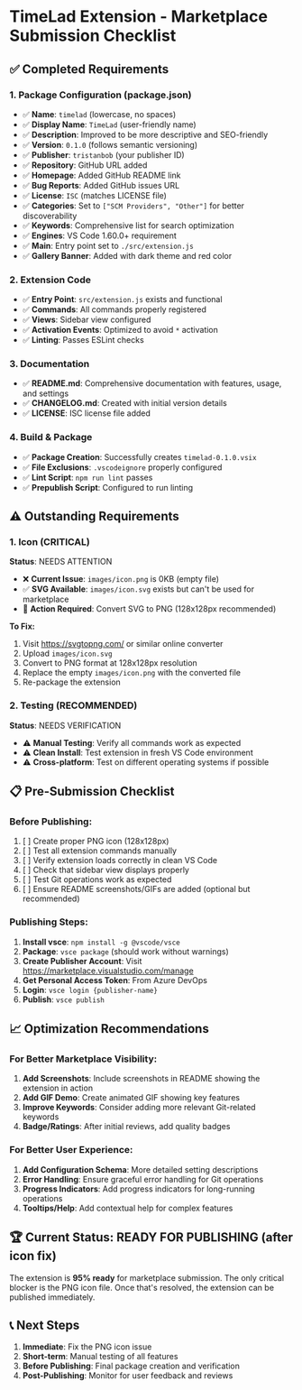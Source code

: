 # TimeLad Extension - Marketplace Submission Checklist

## ✅ Completed Requirements

### 1. Package Configuration (package.json)

- ✅ **Name**: `timelad` (lowercase, no spaces)
- ✅ **Display Name**: `TimeLad` (user-friendly name)
- ✅ **Description**: Improved to be more descriptive and SEO-friendly
- ✅ **Version**: `0.1.0` (follows semantic versioning)
- ✅ **Publisher**: `tristanbob` (your publisher ID)
- ✅ **Repository**: GitHub URL added
- ✅ **Homepage**: Added GitHub README link
- ✅ **Bug Reports**: Added GitHub issues URL
- ✅ **License**: `ISC` (matches LICENSE file)
- ✅ **Categories**: Set to `["SCM Providers", "Other"]` for better discoverability
- ✅ **Keywords**: Comprehensive list for search optimization
- ✅ **Engines**: VS Code 1.60.0+ requirement
- ✅ **Main**: Entry point set to `./src/extension.js`
- ✅ **Gallery Banner**: Added with dark theme and red color

### 2. Extension Code

- ✅ **Entry Point**: `src/extension.js` exists and functional
- ✅ **Commands**: All commands properly registered
- ✅ **Views**: Sidebar view configured
- ✅ **Activation Events**: Optimized to avoid `*` activation
- ✅ **Linting**: Passes ESLint checks

### 3. Documentation

- ✅ **README.md**: Comprehensive documentation with features, usage, and settings
- ✅ **CHANGELOG.md**: Created with initial version details
- ✅ **LICENSE**: ISC license file added

### 4. Build & Package

- ✅ **Package Creation**: Successfully creates `timelad-0.1.0.vsix`
- ✅ **File Exclusions**: `.vscodeignore` properly configured
- ✅ **Lint Script**: `npm run lint` passes
- ✅ **Prepublish Script**: Configured to run linting

## ⚠️ Outstanding Requirements

### 1. Icon (CRITICAL)

**Status**: NEEDS ATTENTION

- ❌ **Current Issue**: `images/icon.png` is 0KB (empty file)
- ✅ **SVG Available**: `images/icon.svg` exists but can't be used for marketplace
- 🔧 **Action Required**: Convert SVG to PNG (128x128px recommended)

**To Fix:**

1. Visit https://svgtopng.com/ or similar online converter
2. Upload `images/icon.svg`
3. Convert to PNG format at 128x128px resolution
4. Replace the empty `images/icon.png` with the converted file
5. Re-package the extension

### 2. Testing (RECOMMENDED)

**Status**: NEEDS VERIFICATION

- ⚠️ **Manual Testing**: Verify all commands work as expected
- ⚠️ **Clean Install**: Test extension in fresh VS Code environment
- ⚠️ **Cross-platform**: Test on different operating systems if possible

## 📋 Pre-Submission Checklist

### Before Publishing:

1. [ ] Create proper PNG icon (128x128px)
2. [ ] Test all extension commands manually
3. [ ] Verify extension loads correctly in clean VS Code
4. [ ] Check that sidebar view displays properly
5. [ ] Test Git operations work as expected
6. [ ] Ensure README screenshots/GIFs are added (optional but recommended)

### Publishing Steps:

1. **Install vsce**: `npm install -g @vscode/vsce`
2. **Package**: `vsce package` (should work without warnings)
3. **Create Publisher Account**: Visit https://marketplace.visualstudio.com/manage
4. **Get Personal Access Token**: From Azure DevOps
5. **Login**: `vsce login {publisher-name}`
6. **Publish**: `vsce publish`

## 📈 Optimization Recommendations

### For Better Marketplace Visibility:

1. **Add Screenshots**: Include screenshots in README showing the extension in action
2. **Add GIF Demo**: Create animated GIF showing key features
3. **Improve Keywords**: Consider adding more relevant Git-related keywords
4. **Badge/Ratings**: After initial reviews, add quality badges

### For Better User Experience:

1. **Add Configuration Schema**: More detailed setting descriptions
2. **Error Handling**: Ensure graceful error handling for Git operations
3. **Progress Indicators**: Add progress indicators for long-running operations
4. **Tooltips/Help**: Add contextual help for complex features

## 🏆 Current Status: READY FOR PUBLISHING (after icon fix)

The extension is **95% ready** for marketplace submission. The only critical blocker is the PNG icon file. Once that's resolved, the extension can be published immediately.

## 📞 Next Steps

1. **Immediate**: Fix the PNG icon issue
2. **Short-term**: Manual testing of all features
3. **Before Publishing**: Final package creation and verification
4. **Post-Publishing**: Monitor for user feedback and reviews
